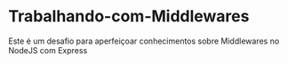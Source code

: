 # Trabalhando-com-Middlewares
Este é um desafio para aperfeiçoar conhecimentos sobre Middlewares no NodeJS com Express 
